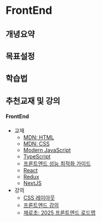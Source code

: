 # FrontEnd

## 개녕요약

## 목표설정

## 학습법

## 추천교재 및 강의
#### FrontEnd
- 교재
  - [MDN: HTML](https://developer.mozilla.org/en-US/docs/Learn_web_development/Core/Structuring_content)
  - [MDN: CSS](https://developer.mozilla.org/en-US/docs/Learn_web_development/Core/Styling_basics)
  - [Modern JavaScript](https://ko.javascript.info/)
  - [TypeScript](https://www.typescriptlang.org/ko/docs/handbook/intro.html)
  - [프론트엔드 성능 최적화 가이드](https://product.kyobobook.co.kr/detail/S000200178292)
  - [React](https://ko.react.dev/)
  - [Redux](https://redux.js.org/)
  - [NextJS](https://nextjs.org/)
- 강의
  - [CSS 레이아웃](https://www.youtube.com/playlist?list=PLFeNz2ojQZjso4ZJVeeMWR72l8s9V8Ym9)
  - [프론트엔드 강의](https://www.youtube.com/playlist?list=PLv2d7VI9OotQ1F92Jp9Ce7ovHEsuRQB3Y)
  - [제로초: 2025 프론트엔드 로드맵](https://www.youtube.com/watch?v=ui6EbPMMkyw)
 
